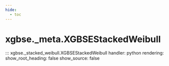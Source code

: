 ```yaml
---
hide:
  - toc
---
```


# xgbse._meta.XGBSEStackedWeibull
::: xgbse._stacked_weibull.XGBSEStackedWeibull
    handler: python
    rendering:
      show_root_heading: false
      show_source: false
